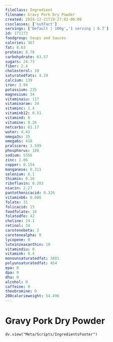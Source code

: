 ```yaml
---
fileClass: Ingredient
filename: Gravy Pork Dry Powder
created: 2024-12-21T19:27:02-06:00
cssclasses: ['nutFact']
servings: ['Default | 100g','1 serving | 6.7']
id: 171173
foodgroup: Soups and Sauces
calories: 367
fat: 8.63
protein: 8.78
carbohydrate: 63.57
sugars: 24.73
fiber: 2.4
cholesterol: 10
saturatedfats: 4.29
calcium: 139
iron: 3.94
potassium: 235
magnesium: 34
vitaminaiu: 117
vitaminarae: 34
vitaminc: 1.4
vitaminb12: 0.51
vitamind: 0
vitamine: 0.26
netcarbs: 61.17
water: 4.43
omega3s: 35
omega6s: 418
pralscore: 3.599
phosphorus: 188
sodium: 5356
zinc: 1.06
copper: 0.154
manganese: 0.311
selenium: 6.1
thiamin: 0.16
riboflavin: 0.283
niacin: 2.27
pantothenicacid: 0.326
vitaminb6: 0.086
folate: 31
folicacid: 15
foodfolate: 16
folatedfe: 42
choline: 24.1
retinol: 34
carotenebeta: 2
carotenealpha: 0
lycopene: 0
luteinzeaxanthin: 10
vitamindiu: 0
vitamink: 0.4
monounsaturatedfat: 3881
polyunsaturatedfat: 454
epa: 0
dpa: 0
dha: 0
alcohol: 0
caffeine: 0
theobromine: 0
200calorieweight: 54.496
---
```


# Gravy Pork Dry Powder

```dataviewjs
dv.view("Meta/Scripts/IngredientsFooter")
```